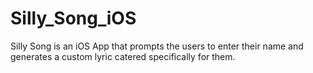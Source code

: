 # Silly_Song_iOS
Silly Song is an iOS App that prompts the users to enter their name and generates a custom lyric catered specifically for them.
